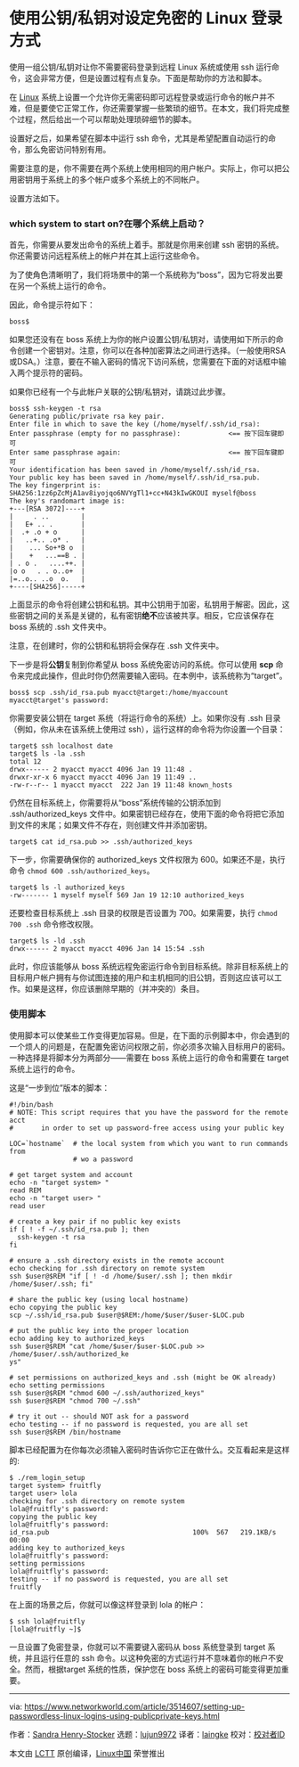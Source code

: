[#]: collector: (lujun9972)
[#]: translator: (laingke)
[#]: reviewer: ( )
[#]: publisher: ( )
[#]: url: ( )
[#]: subject: (Setting up passwordless Linux logins using public/private keys)
[#]: via: (https://www.networkworld.com/article/3514607/setting-up-passwordless-linux-logins-using-publicprivate-keys.html)
[#]: author: (Sandra Henry-Stocker https://www.networkworld.com/author/Sandra-Henry_Stocker/)

使用公钥/私钥对设定免密的 Linux 登录方式
======
使用一组公钥/私钥对让你不需要密码登录到远程 Linux 系统或使用 ssh 运行命令，这会非常方便，但是设置过程有点复杂。下面是帮助你的方法和脚本。

在 [Linux][1] 系统上设置一个允许你无需密码即可远程登录或运行命令的帐户并不难，但是要使它正常工作，你还需要掌握一些繁琐的细节。在本文，我们将完成整个过程，然后给出一个可以帮助处理琐碎细节的脚本。

设置好之后，如果希望在脚本中运行 ssh 命令，尤其是希望配置自动运行的命令，那么免密访问特别有用。

需要注意的是，你不需要在两个系统上使用相同的用户帐户。实际上，你可以把公用密钥用于系统上的多个帐户或多个系统上的不同帐户。

设置方法如下。

### which system to start on?在哪个系统上启动？

首先，你需要从要发出命令的系统上着手。那就是你用来创建 ssh 密钥的系统。你还需要访问远程系统上的帐户并在其上运行这些命令。

为了使角色清晰明了，我们将场景中的第一个系统称为“boss”，因为它将发出要在另一个系统上运行的命令。

因此，命令提示符如下：

```
boss$
```

如果您还没有在 boss 系统上为你的帐户设置公钥/私钥对，请使用如下所示的命令创建一个密钥对。注意，你可以在各种加密算法之间进行选择。（一般使用RSA或DSA。）注意，要在不输入密码的情况下访问系统，您需要在下面的对话框中输入两个提示符的密码。

如果你已经有一个与此帐户关联的公钥/私钥对，请跳过此步骤。

```
boss$ ssh-keygen -t rsa
Generating public/private rsa key pair.
Enter file in which to save the key (/home/myself/.ssh/id_rsa):
Enter passphrase (empty for no passphrase):            <== 按下回车键即可
Enter same passphrase again:                           <== 按下回车键即可
Your identification has been saved in /home/myself/.ssh/id_rsa.
Your public key has been saved in /home/myself/.ssh/id_rsa.pub.
The key fingerprint is:
SHA256:1zz6pZcMjA1av8iyojqo6NVYgTl1+cc+N43kIwGKOUI myself@boss
The key's randomart image is:
+---[RSA 3072]----+
|     . ..        |
|   E+ .. .       |
|  .+ .o + o      |
|   ..+.. .o* .   |
|    ... So+*B o  |
|    +   ...==B . |
| . o .   ....++. |
|o o   . . o..o+  |
|=..o.. ..o  o.   |
+----[SHA256]-----+
```

上面显示的命令将创建公钥和私钥。其中公钥用于加密，私钥用于解密。因此，这些密钥之间的关系是关键的，私有密钥**绝不**应该被共享。相反，它应该保存在 boss 系统的 .ssh 文件夹中。

注意，在创建时，你的公钥和私钥将会保存在 .ssh 文件夹中。

下一步是将**公钥**复制到你希望从 boss 系统免密访问的系统。你可以使用 **scp** 命令来完成此操作，但此时你仍然需要输入密码。在本例中，该系统称为“target”。

```
boss$ scp .ssh/id_rsa.pub myacct@target:/home/myaccount
myacct@target's password:
```

你需要安装公钥在 target 系统（将运行命令的系统）上。如果你没有 .ssh 目录（例如，你从未在该系统上使用过 ssh），运行这样的命令将为你设置一个目录：

```
target$ ssh localhost date
target$ ls -la .ssh
total 12
drwx------ 2 myacct myacct 4096 Jan 19 11:48 .
drwxr-xr-x 6 myacct myacct 4096 Jan 19 11:49 ..
-rw-r--r-- 1 myacct myacct  222 Jan 19 11:48 known_hosts
```

仍然在目标系统上，你需要将从“boss”系统传输的公钥添加到 .ssh/authorized_keys 文件中。如果密钥已经存在，使用下面的命令将把它添加到文件的末尾；如果文件不存在，则创建文件并添加密钥。

```
target$ cat id_rsa.pub >> .ssh/authorized_keys
```

下一步，你需要确保你的 authorized_keys 文件权限为 600。如果还不是，执行命令 ```chmod 600 .ssh/authorized_keys```。

```
target$ ls -l authorized_keys
-rw------- 1 myself myself 569 Jan 19 12:10 authorized_keys
```

还要检查目标系统上 .ssh 目录的权限是否设置为 700。如果需要，执行 ```chmod 700 .ssh``` 命令修改权限。

```
target$ ls -ld .ssh
drwx------ 2 myacct myacct 4096 Jan 14 15:54 .ssh
```

此时，你应该能够从 boss 系统远程免密运行命令到目标系统。除非目标系统上的目标用户帐户拥有与你试图连接的用户和主机相同的旧公钥，否则这应该可以工作。如果是这样，你应该删除早期的（并冲突的）条目。

### 使用脚本

使用脚本可以使某些工作变得更加容易。但是，在下面的示例脚本中，你会遇到的一个烦人的问题是，在配置免密访问权限之前，你必须多次输入目标用户的密码。一种选择是将脚本分为两部分——需要在 boss 系统上运行的命令和需要在 target 系统上运行的命令。

这是“一步到位”版本的脚本：

```
#!/bin/bash
# NOTE: This script requires that you have the password for the remote acct
#       in order to set up password-free access using your public key

LOC=`hostname`  # the local system from which you want to run commands from
                # wo a password

# get target system and account
echo -n "target system> "
read REM
echo -n "target user> "
read user

# create a key pair if no public key exists
if [ ! -f ~/.ssh/id_rsa.pub ]; then
  ssh-keygen -t rsa
fi

# ensure a .ssh directory exists in the remote account
echo checking for .ssh directory on remote system
ssh $user@$REM "if [ ! -d /home/$user/.ssh ]; then mkdir /home/$user/.ssh; fi"

# share the public key (using local hostname)
echo copying the public key
scp ~/.ssh/id_rsa.pub $user@$REM:/home/$user/$user-$LOC.pub

# put the public key into the proper location
echo adding key to authorized_keys
ssh $user@$REM "cat /home/$user/$user-$LOC.pub >> /home/$user/.ssh/authorized_ke
ys"

# set permissions on authorized_keys and .ssh (might be OK already)
echo setting permissions
ssh $user@$REM "chmod 600 ~/.ssh/authorized_keys"
ssh $user@$REM "chmod 700 ~/.ssh"

# try it out -- should NOT ask for a password
echo testing -- if no password is requested, you are all set
ssh $user@$REM /bin/hostname
```

脚本已经配置为在你每次必须输入密码时告诉你它正在做什么。交互看起来是这样的:

```
$ ./rem_login_setup
target system> fruitfly
target user> lola
checking for .ssh directory on remote system
lola@fruitfly's password:
copying the public key
lola@fruitfly's password:
id_rsa.pub                                    100%  567   219.1KB/s   00:00
adding key to authorized_keys
lola@fruitfly's password:
setting permissions
lola@fruitfly's password:
testing -- if no password is requested, you are all set
fruitfly
```

在上面的场景之后，你就可以像这样登录到 lola 的帐户：

```
$ ssh lola@fruitfly
[lola@fruitfly ~]$
```

一旦设置了免密登录，你就可以不需要键入密码从 boss 系统登录到 target 系统，并且运行任意的 ssh 命令。以这种免密的方式运行并不意味着你的帐户不安全。然而，根据target 系统的性质，保护您在 boss 系统上的密码可能变得更加重要。

--------------------------------------------------------------------------------

via: https://www.networkworld.com/article/3514607/setting-up-passwordless-linux-logins-using-publicprivate-keys.html

作者：[Sandra Henry-Stocker][a]
选题：[lujun9972][b]
译者：[laingke](https://github.com/laingke)
校对：[校对者ID](https://github.com/校对者ID)

本文由 [LCTT](https://github.com/LCTT/TranslateProject) 原创编译，[Linux中国](https://linux.cn/) 荣誉推出

[a]: https://www.networkworld.com/author/Sandra-Henry_Stocker/
[b]: https://github.com/lujun9972
[1]: https://www.networkworld.com/article/3215226/what-is-linux-uses-featres-products-operating-systems.html
[2]: https://www.networkworld.com/article/3440100/take-the-intelligent-route-with-consumption-based-storage.html?utm_source=IDG&utm_medium=promotions&utm_campaign=HPE21620&utm_content=sidebar ( Take the Intelligent Route with Consumption-Based Storage)
[3]: https://www.networkworld.com/article/3143050/linux/linux-hardening-a-15-step-checklist-for-a-secure-linux-server.html#tk.nww-fsb
[4]: https://www.facebook.com/NetworkWorld/
[5]: https://www.linkedin.com/company/network-world
